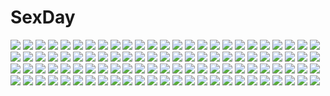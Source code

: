 # SexDay
![](https://konachan.com/image/8588f890f5fcbbc74dc560ac50c771b5/Konachan.com%20-%20274053%20anthropomorphism%20blush%20bra%20breast_hold%20breasts%20camera%20cleavage%20girls_frontline%20green_eyes%20long_hair%20ooji_romu%20orange_hair%20phone%20shirt_lift%20underwear.jpg)
![](https://konachan.com/jpeg/91786cc6759d6446486151c3d627e019/Konachan.com%20-%20148148%20bed%20blue_hair%20breasts%20cameltoe%20fujisaki_mao%20game_cg%20hanairo_heptagram%20long_hair%20lump_of_sugar%20nipples%20panties%20pantyhose%20pussy_juice%20underwear.jpg)
![](https://konachan.com/jpeg/4a2b93d35ea99250554307bf0c0e3ee8/Konachan.com%20-%20151714%20chloe_meltrum%20game_cg%20ryuuyoku_no_melodia%20tenmaso%20whirlpool.jpg)
![](https://konachan.com/image/385658f6642f61f3af9a7bcc988c7bcb/Konachan.com%20-%20119330%20aqua_hair%20flan_reia_nao%20izayoi_sakuya%20maid%20red_eyes%20short_hair%20signed%20touhou%20weapon.jpg)
![](https://konachan.com/image/42e51b5d39c986c7f0d1e0bb4b3f1f31/Konachan.com%20-%207827%20animal%20black_hair%20blue_hair%20brown_hair%20cat%20flat_chest%20glasses%20gray_hair%20maruyama_silvia%20mishima_kagome%20onigawara_mao%20pink_hair%20twintails%20uniform.jpg)
![](https://konachan.com/jpeg/1b1fa49e12d096e236e3ce4c7765c3ce/Konachan.com%20-%20115447%20bikini%20blue_eyes%20blue_hair%20blush%20breasts%20fang%20foxgirl%20long_hair%20nipples%20original%20pink_eyes%20pink_hair%20swimsuit%20tail%20tateha%20topless%20white_hair.jpg)
![](https://konachan.com/image/d9e492fd9ae9f789e365c50074c41fe2/Konachan.com%20-%20232123%202girls%20aliasing%20blonde_hair%20bow%20cake%20candy%20dress%20drink%20flandre_scarlet%20food%20hat%20kedama_milk%20loli%20petals%20purple_hair%20red_eyes%20touhou%20vampire%20wings.jpg)
![](https://konachan.com/image/95b6c8e445c8a5e87e612060c3bfdf87/Konachan.com%20-%20283526%20aqua_eyes%20blonde_hair%20choker%20garter%20gloves%20hat%20original%20rebe11%20thighhighs.jpg)
![](https://konachan.com/jpeg/31b72210853aafa0f5cd1d1347154d66/Konachan.com%20-%20274469%20aliasing%20animal%20bra%20breasts%20candy%20fish%20lollipop%20panties%20pink_hair%20purple_eyes%20short_hair%20tail%20thighhighs%20to_love_ru%20underwater%20underwear%20water.jpg)
![](https://konachan.com/image/efb7578fc95e0e00a72d0a4bc2c30d28/Konachan.com%20-%2048148%20barasuishou%20kirakishou%20rozen_maiden.jpg)
![](https://konachan.com/image/444d5cc191333678d0196f6f8dc68e71/Konachan.com%20-%20118903%20gosick%20victorique_de_broix.jpg)
![](https://konachan.com/jpeg/0020ec25c3c8a48f124d3421a4e56207/Konachan.com%20-%20283335%20aqua_eyes%20braids%20dress%20group%20ileheart%20long_hair%20nuwon%20pink_eyes%20pink_hair%20ponytail%20purple_eyes%20short_hair%20skirt%20tattoo%20thighhighs%20twintails%20wink.jpg)
![](https://konachan.com/jpeg/dd8a305c2f849f2f4f72b4c67127b9e4/Konachan.com%20-%2018607%20bikini%20gainax%20nia_teppelin%20swimsuit%20tengen_toppa_gurren_lagann.jpg)
![](https://konachan.com/image/0bd75f5811d2ab952b40211f6438fe7d/Konachan.com%20-%2013106%20kyon%20male%20suzumiya_haruhi%20suzumiya_haruhi_no_yuutsu.jpg)
![](https://konachan.com/jpeg/4dcda8f20428d9a3970ee1f5d279a27f/Konachan.com%20-%20304612%202girls%20anus%20ass%20bed%20blush%20breasts%20brown_hair%20elbow_gloves%20gloves%20long_hair%20nipples%20panties%20purple_hair%20ramanda%20thighhighs%20topless%20underwear.jpg)
![](https://konachan.com/image/4a55c354f21fc841ba9f0b23bb81f7b3/Konachan.com%20-%2093195%20aqua_eyes%20aqua_hair%20dress%20flowers%20hatsune_miku%20iga_tomoteru%20long_hair%20saya_no_uta%20vocaloid.jpg)
![](https://konachan.com/image/803d1d3218045aca8e7542507bcb6915/Konachan.com%20-%20130719%20charlotte_dunois%20infinite_stratos.jpg)
![](https://konachan.com/image/11eba8b74b9b6dd8f2ed7873d989d9a4/Konachan.com%20-%2055650%20hatsune_miku%20kaito%20male%20nayu%20vocaloid%20white.jpg)
![](https://konachan.com/image/64ac25249a032ba97ef31e88479244a4/Konachan.com%20-%2022104%20alicia_florence%20aria%20aria_pokoteng%20mizunashi_akari%20stairs.jpg)
![](https://konachan.com/image/609fa67a4289b6e8e2ed9423c528aad2/Konachan.com%20-%20111680%20bow%20bra%20breasts%20brown_hair%20fukudahda%20glasses%20headband%20kneehighs%20long_hair%20navel%20nipples%20open_shirt%20panties%20red_eyes%20stockings%20thighhighs%20tie%20underwear.jpg)
![](https://konachan.com/image/0641a30564ee945b9fec61bbf98cd8cb/Konachan.com%20-%208080%20clannad%20ibuki_fuuko.jpg)
![](https://konachan.com/jpeg/174d603fd1ee6e638d13243409caa9a6/Konachan.com%20-%20197136%20animal%20barefoot%20breasts%20cape%20cat%20cleavage%20drink%20eyepatch%20food%20grass%20gray_hair%20group%20kneehighs%20male%20navel%20nichijou%20original%20skintight%20skirt%20tie%20tree.jpg)
![](https://konachan.com/image/0c2cc578cad663268f692115d0137cf0/Konachan.com%20-%20220145%202girls%20dress%20gloves%20monogatari_%28series%29%20ononoki_yotsugi%20oshino_shinobu%20rakuhei%20snow%20snowman%20tsukimonogatari%20vampire.jpg)
![](https://konachan.com/jpeg/b75dfda0faa91d84aa83781e02e713bc/Konachan.com%20-%20279289%20animal_ears%20ass%20breasts%20brown_dust%20bunny_ears%20long_hair%20nipples%20nude%20orange_hair%20purple_eyes%20pussy%20uncensored%20underwear%20white%20yougen_kitsune.jpg)
![](https://konachan.com/image/ded7d8cc11c8f8f4ff17cb41f73c8031/Konachan.com%20-%2049840%20idolmaster%20jpeg_artifacts%20shijou_takane.jpg)
![](https://konachan.com/image/fd3986a7ce0d9f6aec2f0c90c400f761/Konachan.com%20-%20278532%20black_hair%20breasts%20cleavage%20gray_eyes%20hoo_bamon%20hyuuga_hinata%20long_hair%20naruto%20realistic%20spread_legs%20watermark.jpg)
![](https://konachan.com/image/5eb35809bbc7921a1a77252796c5e12b/Konachan.com%20-%20138159%20apple%20blue_eyes%20bow%20braids%20breasts%20choker%20flowers%20food%20fruit%20gray_hair%20headdress%20knife%20navel%20nipples%20nude%20pubic_hair%20stockings%20touhou%20weapon.jpg)
![](https://konachan.com/image/3ee880bf2a5a141fd0dd7ba569fe0f5a/Konachan.com%20-%20119159%20barefoot%20bubbles%20hatsune_miku%20japanese_clothes%20setona_%28daice%29%20twintails%20vocaloid.jpg)
![](https://konachan.com/image/5c82c786ba504cf147e173d7d44564ac/Konachan.com%20-%2085639%20city_hunter%20falcon%20makimura_kaori%20saeba_ryo%20umibozu.jpg)
![](https://konachan.com/image/c445774c9de4e845064dafb241e77b81/Konachan.com%20-%2090203%20armor%20blonde_hair%20dress%20fate_stay_night%20fate_%28series%29%20figure%20green_eyes%20jpeg_artifacts%20magic%20ponytail%20saber%20saber_lily%20sword%20weapon.jpg)
![](https://konachan.com/image/fd2f73e560eb072c8388819af57dad4a/Konachan.com%20-%20124058%20blonde_hair%20flandre_scarlet%20red_eyes%20touhou%20usotsukiya%20vampire%20wings.jpg)
![](https://konachan.com/jpeg/72c89ecfdd6656a571c389d540d177dc/Konachan.com%20-%20131048%20beach%20bikini%20blonde_hair%20blue_eyes%20breasts%20cleavage%20game_cg%20kikuchi_seiji%20material_brave%20ougi_kanae%20swimsuit%20water%20wink.jpg)
![](https://konachan.com/image/a8665c6f5bd20c45f2eed9b2d06d276c/Konachan.com%20-%20174975%20aka_tonbo_%28lovetow%29%20dark%20flowers%20original%20sword%20weapon.jpg)
![](https://konachan.com/jpeg/c4ed25c126f90ad43a4bc2ae3312f5ff/Konachan.com%20-%20293341%20aerith_gainsborough%20breasts%20brown_hair%20cutesexyrobutts%20final_fantasy%20final_fantasy_vii%20green_eyes%20no_bra%20open_shirt%20ponytail%20signed.jpg)
![](https://konachan.com/image/9c56c4020ea3fcb6b956e109d5b3466f/Konachan.com%20-%20151942%20ariverkao%20mecha%20original%20school_uniform.jpg)
![](https://konachan.com/jpeg/9dfe7ab08c0f0dd2bc562f390cca2879/Konachan.com%20-%20286486%20anthropomorphism%20azur_lane%20blonde_hair%20collar%20cropped%20long_hair%20nagishiro_mito%20navel%20orange_eyes%20ponytail%20school_uniform%20skirt%20waifu2x.jpg)
![](https://konachan.com/image/024b0ff7f8d9ad2493d3b082a2401e7f/Konachan.com%20-%2029917%20.hack__%20.hack__roots.jpg)
![](https://konachan.com/jpeg/50e2ee27a55ddacbf61b4df5ce0a4fb7/Konachan.com%20-%20218082%20animal%20aozora_nan%20bird%20blonde_hair%20bow%20long_hair%20original%20school_uniform%20tree%20twintails%20yellow_eyes%20zettai_ryouiki.jpg)
![](https://konachan.com/image/8501ea5d03b226b26d36142e3c98b6d2/Konachan.com%20-%20199705%20aikatsu%21%20blonde_hair%20blue_hair%20headband%20hiten_goane_ryu%20jpeg_artifacts%20kiriya_aoi%20long_hair%20petals%20ponytail%20signed%20skirt%20thighhighs%20water%20wristwear.jpg)
![](https://konachan.com/jpeg/e953b8901112fe6b09602fd167178e1f/Konachan.com%20-%2069826%20blush%20game_cg%20hanasaki_uri%20harukazedori_ni_tomarigi_wo_2nd_story%20moon%20night%20purple_hair%20short_hair%20skyfish%20stars.jpg)
![](https://konachan.com/image/c982a84ddc3d0b6a355dff221d5862c8/Konachan.com%20-%20216881%20black_hair%20boots%20building%20drink%20food%20gray_eyes%20gun%20infukun%20japanese_clothes%20original%20pixiv_fantasia%20rain%20sake%20water%20weapon.jpg)
![](https://konachan.com/image/87a42cb4dcdec0a87623df18f56f9d51/Konachan.com%20-%2092974%20all_male%20aqua_eyes%20blonde_hair%20headphones%20kagamine_len%20len_append%20male%20vocaloid.jpg)
![](https://konachan.com/image/f5950377a3df4a80431ea027079ad9e3/Konachan.com%20-%20227827%202girls%20aqua_hair%20blonde_hair%20blood%20ekira_nieto%20ekita_xuan%20fang%20flandre_scarlet%20hat%20ponytail%20red%20red_eyes%20short_hair%20touhou%20vampire%20wings%20wristwear.jpg)
![](https://konachan.com/jpeg/df4732640e342b03b0907067228091e6/Konachan.com%20-%20269560%20animal_ears%20auko%20bikini_top%20blue_hair%20bunny_ears%20flat_chest%20green_eyes%20long_hair%20original%20signed%20skirt%20skull%20twintails.jpg)
![](https://konachan.com/image/31bfef4e0c02626eece1115dd7d35c4d/Konachan.com%20-%2059112%20fuura_kafuka%20hito_nami%20itoshiki_kei%20itoshiki_majiru%20itoshiki_mikoto%20itoshiki_rin%20kaga_ai%20kitsu_chiri%20kobushi_abiru%20komori_kiri%20kudo_jun.jpg)
![](https://konachan.com/image/cec3da8ef59b5ae896dd9b24911ae667/Konachan.com%20-%20266576%20aqua_eyes%20black_hair%20long_hair%20mahouka_koukou_no_rettousei%20panties%20shiba_miyuki%20tie%20underwear%20yu_yu.jpg)
![](https://konachan.com/image/7d73150c01874d38c7a1615eceaabe3e/Konachan.com%20-%20193552%20cum%20love_live%21_school_idol_project%20tonotyama%20toujou_nozomi%20underwear.jpg)
![](https://konachan.com/jpeg/2a3ab342195fe465457f35231e3dec82/Konachan.com%20-%20193389%20animal_ears%20bed%20blush%20breasts%20brown_eyes%20brown_hair%20ciel_arca%20game_cg%20long_hair%20navel%20nipples%20rosebleu%20sekai_wo_sukuu_dake_no_kantan_na_oshigoto%20tail.jpg)
![](https://konachan.com/image/dedaf14387ff461dddf5c3fa5cb8b7d6/Konachan.com%20-%20145863%20animal%20blue_eyes%20blue_hair%20dress%20short_hair%20tagme.jpg)
![](https://konachan.com/image/8188fd29941ec53048c74f7621f539d8/Konachan.com%20-%20125279%20blush%20cat_smile%20chibi%20ex_keine%20fang%20green_hair%20horns%20kamishirasawa_keine%20long_hair%20rebecca_%28naononakukoroni%29%20sleeping%20touhou.jpg)
![](https://konachan.com/image/cbff904a4fa388ed24e3c242c41aa8c2/Konachan.com%20-%2094690%20gumi%20penchop%20vocaloid.jpg)
![](https://konachan.com/image/dd0525e0cc7999e9825935817722639b/Konachan.com%20-%20292031%202girls%20aqua_eyes%20aqua_hair%20chibi%20crossover%20dota_2%20long_hair%20pikachu%20pokemon%20red_eyes%20ribbons%20thighhighs%20touhou%20twintails%20vocaloid%20white_hair.jpg)
![](https://konachan.com/image/c8fda5f85448ee0277ab04d495c951c3/Konachan.com%20-%20178592%20barefoot%20bikini%20blue_eyes%20blue_hair%20blush%20clouds%20food%20long_hair%20original%20popsicle%20sky%20souzyu%20swimsuit%20umbrella%20water%20wet.jpg)
![](https://konachan.com/image/eff61a3d97ad55fd6c2631862a0a55e2/Konachan.com%20-%2096791%202girls%20blood%20bloomers%20blue_eyes%20brown_hair%20flowers%20gray_hair%20hat%20katana%20khibz%20miko%20moon%20myon%20petals%20short_hair%20sword%20touhou%20water%20weapon%20white_hair.jpg)
![](https://konachan.com/jpeg/c4e33de7af72f51be491cfa4d0059f85/Konachan.com%20-%20198619%202girls%20aqua_eyes%20blue_eyes%20blush%20bra%20breasts%20cleavage%20lexington%20long_hair%20panties%20saratoga%20suisai.%20thighhighs%20transparent%20underwear%20uniform.jpg)
![](https://konachan.com/jpeg/33e383542e6541053d52211c8a84282e/Konachan.com%20-%20265404%20ama_mitsuki%20anthropomorphism%20black_hair%20haruna_%28kancolle%29%20headband%20japanese_clothes%20long_hair%20panties%20spread_legs%20striped_panties%20thighhighs%20underwear.jpg)
![](https://konachan.com/image/fb73346dfa794a507ff8d5b3de5c1964/Konachan.com%20-%2022969%20demon%20ragnarok_online%20succubus.jpg)
![](https://konachan.com/image/720053bacb34ce320c2f8c696126d04a/Konachan.com%20-%2020583%20gatekeepers_21%20minazuru_miu.jpg)
![](https://konachan.com/jpeg/756680d4cc3ac7a222e154b26121b073/Konachan.com%20-%2088004%20animal%20animal_ears%20cat%20catgirl%20gibuchoko%20nopan%20original%20pink_hair%20tail%20thighhighs%20topless.jpg)
![](https://konachan.com/jpeg/be86df8f299386ee8e53ba2b84a4004b/Konachan.com%20-%20157908%20barefoot%20blush%20ex_keine%20fujiwara_no_mokou%20horns%20kamishirasawa_keine%20long_hair%20panties%20red_eyes%20shoujo_ai%20shuzi%20signed%20touhou%20underwear%20white_hair.jpg)
![](https://konachan.com/image/a9edb1f4b19ea0f8b1a5b978a1ca3d34/Konachan.com%20-%2096787%20gloves%20kawazu%20original%20skirt%20sword%20weapon.jpg)
![](https://konachan.com/jpeg/be87e71252777c2b440f6dd62f6abe18/Konachan.com%20-%20247577%202girls%20black_hair%20blush%20breasts%20brown_hair%20clouds%20fang%20glasses%20idolmaster%20long_hair%20necklace%20ponytail%20pool%20short_hair%20sky%20tree%20water%20wink%20wristwear.jpg)
![](https://konachan.com/image/fcf3586bfa5b572c94bcc492d6b094f9/Konachan.com%20-%2021422%20blue_eyes%20blue_hair%20brown_hair%20catgirl%20chen%20chibi%20cirno%20doll%20dress%20fairy%20gray_hair%20hat%20miko%20myon%20pink_hair%20red_eyes%20skirt%20sword%20touhou%20weapon%20wings.jpg)
![](https://konachan.com/image/120675718b705fb21c00769f277394ac/Konachan.com%20-%20281448%20ano_hito%20bikini%20black_hair%20breasts%20brown_eyes%20cleavage%20close%20dark_skin%20long_hair%20original%20swimsuit%20tan_lines%20water.jpg)
![](https://konachan.com/image/db9f5cd5d137e0396fd26cd7b7dd9698/Konachan.com%20-%20197580%20black_hair%20glasses%20hat%20katou_megumi%20m-ya%20polychromatic%20saenai_heroine_no_sodatekata%20school_uniform%20short_hair%20yellow_eyes.jpg)
![](https://konachan.com/image/636bdd7f9a0a81ca6d02ae857c13150b/Konachan.com%20-%20210257%20anthropomorphism%20aqua_eyes%20breasts%20gray_hair%20kantai_collection%20kneehighs%20no_bra%20nopan%20open_shirt%20touwa_nikuman%20twintails%20underboob%20uniform%20white.jpg)
![](https://konachan.com/image/4763708cbb1032931b04a16e22afd158/Konachan.com%20-%20151302%20ass%20blazblue%20blonde_hair%20blue_eyes%20breasts%20bullet_%28blazblue%29%20christmas%20hat%20nipples%20santa_costume%20tagme%20third-party_edit.jpg)
![](https://konachan.com/image/a6635ba27920ff14be6ac9e35f9cb51d/Konachan.com%20-%2060152%20animal_ears%20catgirl%20white.jpg)
![](https://konachan.com/jpeg/cdfb668d4b4c6064ca52ab467a4942d1/Konachan.com%20-%20174006%20bra%20green_eyes%20long_hair%20mitoko_%28tsuchikure%29%20open_shirt%20original%20panties%20ponytail%20popsicle%20thighhighs%20underwear%20white%20white_hair.jpg)
![](https://konachan.com/image/6ff5dc550a4e0af7dd2326a305407c24/Konachan.com%20-%20283172%20aqua_eyes%20aqua_hair%20barefoot%20doll%20hoojiro%20knife%20long_hair%20navel%20original%20skirt%20tattoo%20techgirl.jpg)
![](https://konachan.com/image/36db4ecb63c8ec21a84dd0711d976116/Konachan.com%20-%20248047%20clouds%20dress%20grass%20green_eyes%20long_hair%20original%20pink_hair%20scenic%20sky%20summer_dress%20tenmaso.jpg)
![](https://konachan.com/image/9d67dfa697b058111e8ba1fe9d86cdfb/Konachan.com%20-%2066675%20aisaka_taiga%20japanese_clothes%20kimono%20toradora.jpg)
![](https://konachan.com/jpeg/6b7c2ec28ba09f592da41be377ce1db7/Konachan.com%20-%20190053%20blush%20gray_hair%20korie_riko%20long_hair%20original%20red_eyes%20skirt%20thighhighs%20twintails%20white.jpg)
![](https://konachan.com/image/c29cd7f0f45d89135d86525431cbc2df/Konachan.com%20-%20233978%20animal%20bastion%20bird%20blue_eyes%20breasts%20erotibot%20fingering%20magic%20navel%20nopan%20overwatch%20pussy%20robot%20sombra%20thighhighs%20uncensored%20underboob%20watermark.jpg)
![](https://konachan.com/jpeg/62b1cd481d1a4ced5f1501b1b2f1bacb/Konachan.com%20-%20102380%20blush%20butterfly%20dress%20hat%20maisaki_miyabi%20pink%20pink_hair%20red_eyes%20saigyouji_yuyuko%20short_hair%20touhou.jpg)
![](https://konachan.com/jpeg/4a1e60ef1d08e78ade054a422c5249fa/Konachan.com%20-%20227447%20aqua_eyes%20aqua_hair%20bell%20bikini%20blush%20breasts%20catgirl%20cleavage%20collar%20cosplay%20game_cg%20gloves%20headband%20long_hair%20rozea%20swimsuit%20tail%20tattoo%20thighhighs.jpg)
![](https://konachan.com/image/df25075b9833d0bd599aca69d1d6497a/Konachan.com%20-%20273181%20close%20collar%20doggirl%20elbow_gloves%20gloves%20loli%20negija%20nipples%20original%20short_hair%20white%20white_hair.jpg)
![](https://konachan.com/image/9dd991c0ab42868416e65291b45941fa/Konachan.com%20-%2075820%20akiyama_mio%20animal%20animal_ears%20cat%20catgirl%20glasses%20gloves%20guitar%20halloween%20hirasawa_ui%20hirasawa_yui%20instrument%20k-on%21%20maid%20nurse%20pantyhose%20tail.jpg)
![](https://konachan.com/image/a1edb4243b1b0b33e2ea6afa235b252b/Konachan.com%20-%2011009%20loli%20momo_%28xenosaga%29%20tagme%20xenosaga.jpg)
![](https://konachan.com/image/4be938bc7d3f768e6d6a39b997728085/Konachan.com%20-%2094760%20blue_eyes%20blue_hair%20blush%20dress%20game_cg%20lime_luna_oaklane%20night%20primary_%7Emagical_trouble_scramble%7E%20skyfish%20tsurugi_hagane.jpg)
![](https://konachan.com/jpeg/617f6581450b37da34b3eecc5c3046da/Konachan.com%20-%20253983%20anus%20blonde_hair%20bow%20breasts%20censored%20green_eyes%20kneehighs%20navel%20n.g.%20nude%20original%20pussy%20ribbons%20short_hair%20spread_legs%20twintails.jpg)
![](https://konachan.com/image/7e4ecbb2481cde1cd323fc24cd0ad000/Konachan.com%20-%2052747%20hatsune_miku%20vocaloid.jpg)
![](https://konachan.com/jpeg/d6a93ef5f64d1ab033413b770ae06884/Konachan.com%20-%20157538%20barefoot%20blue_eyes%20bottle_ia%20bow%20ia%20kazari_tayu%20pink_hair%20ribbons%20school_uniform%20skirt%20vocaloid%20water.jpg)
![](https://konachan.com/image/85948e73712a95459b32d8937631d83b/Konachan.com%20-%20294318%20original%20rezia.jpg)
![](https://konachan.com/image/38166822b47fd02c2d84301c96fc112b/Konachan.com%20-%2012192%20xenosaga.jpg)
![](https://konachan.com/jpeg/21f79f5c28f9134834db654b0f91bb13/Konachan.com%20-%20102186%20bath%20breast_grab%20breasts%20brown_eyes%20brown_hair%20censored%20fusataka_shikibu%20game_cg%20kudoriya_fuuka%20nipples%20nude%20renai_saimin%20sex.jpg)
![](https://konachan.com/jpeg/7a292cd1c5dae7b73dfaaa453a0dec36/Konachan.com%20-%20288537%20aliasing%20cage%20dress%20fajyobore323%20green_eyes%20green_hair%20hatsune_miku%20long_hair%20microphone%20twintails%20vocaloid%20white%20wings%20wristwear.jpg)
![](https://konachan.com/image/c6bf4ac69ec62a64f5f2b067e09a6ec1/Konachan.com%20-%20249419%20aqua_eyes%20aqua_hair%20hatsune_miku%20headphones%20long_hair%20nkjm_kotoko%20tie%20twintails%20vocaloid.jpg)
![](https://konachan.com/jpeg/e23581e0c54665b724da42f90f1dda63/Konachan.com%20-%20253949%20anus%20ass%20barefoot%20black_hair%20blue_eyes%20censored%20long_hair%20n.g.%20panties%20panty_pull%20pussy%20school_uniform%20seiren_%28anime%29%20skirt%20tsuneki_hikari%20underwear.jpg)
![](https://konachan.com/image/9805f6da3e23e2ba1d0611cdb4ea541b/Konachan.com%20-%207238%20animal_ears%20anthropomorphism%20big_bad_wolf%20elbow_gloves%20gagraphic%20gloves%20logo%20rami%20red_riding_hood%20shoujo_ai%20tail%20thighhighs%20watermark%20wolfgirl.jpg)
![](https://konachan.com/jpeg/ac271e2a20ec0e3534a8018a38057e44/Konachan.com%20-%20196148%20blonde_hair%20blush%20breasts%20censored%20game_cg%20long_hair%20nipples%20nopan%20open_shirt%20penis%20school_uniform%20sex%20skirt.jpg)
![](https://konachan.com/image/b6716964024633a8eb59f81e3720f341/Konachan.com%20-%2071120%20black_hair%20brown_eyes%20hat%20shameimaru_aya%20short_hair%20touhou.jpg)
![](https://konachan.com/image/d76b1a3918996aa9e3040fc4395d5d1c/Konachan.com%20-%20129894%20favorite%20game_cg%20hoshizora_no_memoria%20long_hair%20mare_s_ephemeral%20shida_kazuhiro%20white_hair%20yellow_eyes.jpg)
![](https://konachan.com/image/377eeba24222a395b98ecd23ce6000bd/Konachan.com%20-%20111284%20bandage%20bondage%20chain%20collar%20flowers%20garter_belt%20hat%20navel%20petals%20red_eyes%20rose%20shackles%20skirt%20skull%20teddy_bear%20thighhighs%20touhou%20vampire%20wings.jpg)
![](https://konachan.com/jpeg/6a838cc821755fb7d9abedd922bc87c9/Konachan.com%20-%20130608%20kagamine_rin%20megurine_luka%20negi%20polychromatic%20vocaloid.jpg)
![](https://konachan.com/image/3521cfb70e6e279a0fd5f8380d8eae9f/Konachan.com%20-%2021959%20izumi_konata%20kobayakawa_yutaka%20lucky_star.jpg)
![](https://konachan.com/image/c28b57817323d5e5d383671f068ec6e0/Konachan.com%20-%20195167%20aoin_%28omegaboost%29%20armor%20ass%20cape%20gray_hair%20horns%20monster_hunter%20panties%20pink_eyes%20sword%20thighhighs%20underboob%20underwear%20weapon.jpg)
![](https://konachan.com/image/74a8bd74ca68e88e570ff5f491d890cf/Konachan.com%20-%2052624%20hatsune_miku%20jonejung%20kaito%20male%20vocaloid.jpg)
![](https://konachan.com/image/5d8026bea598d489f0c473edba6c85b6/Konachan.com%20-%20146352%20bandage%20chuunibyou_demo_koi_ga_shitai%21%20dekomori_sanae%20eyepatch%20ikeda_kazumi%20nibutani_shinka%20scan%20school_uniform%20takanashi_rikka%20thighhighs.jpg)
![](https://konachan.com/jpeg/434b5cee9b89e220c38e87a97eccde49/Konachan.com%20-%20289364%202girls%20aqua_hair%20bloomers%20breasts%20cameltoe%20cleavage%20cropped%20green_eyes%20hoodie%20kinakoweb%20kneehighs%20original%20pink_hair%20ponytail%20thighhighs%20white.jpg)
